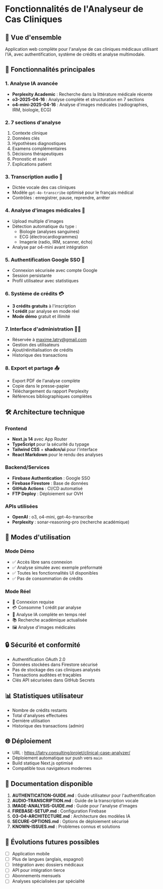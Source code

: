 # Fonctionnalités de l'Analyseur de Cas Cliniques

## 🎯 Vue d'ensemble

Application web complète pour l'analyse de cas cliniques médicaux utilisant l'IA, avec authentification, système de crédits et analyse multimodale.

## 🚀 Fonctionnalités principales

### 1. **Analyse IA avancée**
- **Perplexity Academic** : Recherche dans la littérature médicale récente
- **o3-2025-04-16** : Analyse complète et structuration en 7 sections
- **o4-mini-2025-04-16** : Analyse d'images médicales (radiographies, IRM, biologie, ECG)

### 2. **7 sections d'analyse**
1. Contexte clinique
2. Données clés
3. Hypothèses diagnostiques
4. Examens complémentaires
5. Décisions thérapeutiques
6. Pronostic et suivi
7. Explications patient

### 3. **Transcription audio** 🎤
- Dictée vocale des cas cliniques
- Modèle `gpt-4o-transcribe` optimisé pour le français médical
- Contrôles : enregistrer, pause, reprendre, arrêter

### 4. **Analyse d'images médicales** 🏥
- Upload multiple d'images
- Détection automatique du type :
  - Biologie (analyses sanguines)
  - ECG (électrocardiogrammes)
  - Imagerie (radio, IRM, scanner, écho)
- Analyse par o4-mini avant intégration

### 5. **Authentification Google SSO** 🔐
- Connexion sécurisée avec compte Google
- Session persistante
- Profil utilisateur avec statistiques

### 6. **Système de crédits** 💳
- **3 crédits gratuits** à l'inscription
- **1 crédit** par analyse en mode réel
- **Mode démo** gratuit et illimité

### 7. **Interface d'administration** 👨‍💼
- Réservée à maxime.latry@gmail.com
- Gestion des utilisateurs
- Ajout/réinitialisation de crédits
- Historique des transactions

### 8. **Export et partage** 📤
- Export PDF de l'analyse complète
- Copie dans le presse-papier
- Téléchargement du rapport Perplexity
- Références bibliographiques complètes

## 🛠️ Architecture technique

### Frontend
- **Next.js 14** avec App Router
- **TypeScript** pour la sécurité du typage
- **Tailwind CSS** + **shadcn/ui** pour l'interface
- **React Markdown** pour le rendu des analyses

### Backend/Services
- **Firebase Authentication** : Google SSO
- **Firebase Firestore** : Base de données
- **GitHub Actions** : CI/CD automatisé
- **FTP Deploy** : Déploiement sur OVH

### APIs utilisées
- **OpenAI** : o3, o4-mini, gpt-4o-transcribe
- **Perplexity** : sonar-reasoning-pro (recherche académique)

## 📱 Modes d'utilisation

### Mode Démo
- ✅ Accès libre sans connexion
- ✅ Analyse simulée avec exemple préformaté
- ✅ Toutes les fonctionnalités UI disponibles
- ✅ Pas de consommation de crédits

### Mode Réel
- 🔐 Connexion requise
- 💳 Consomme 1 crédit par analyse
- 🧠 Analyse IA complète en temps réel
- 📚 Recherche académique actualisée
- 🖼️ Analyse d'images médicales

## 🔒 Sécurité et conformité

- Authentification OAuth 2.0
- Données stockées dans Firestore sécurisé
- Pas de stockage des cas cliniques analysés
- Transactions auditées et traçables
- Clés API sécurisées dans GitHub Secrets

## 📊 Statistiques utilisateur

- Nombre de crédits restants
- Total d'analyses effectuées
- Dernière utilisation
- Historique des transactions (admin)

## 🌐 Déploiement

- URL : https://latry.consulting/projet/clinical-case-analyzer/
- Déploiement automatique sur push vers `main`
- Build statique Next.js optimisé
- Compatible tous navigateurs modernes

## 📖 Documentation disponible

1. **AUTHENTICATION-GUIDE.md** : Guide utilisateur pour l'authentification
2. **AUDIO-TRANSCRIPTION.md** : Guide de la transcription vocale
3. **IMAGE-ANALYSIS-GUIDE.md** : Guide pour l'analyse d'images
4. **FIREBASE-SETUP.md** : Configuration Firebase
5. **O3-O4-ARCHITECTURE.md** : Architecture des modèles IA
6. **SECURE-OPTIONS.md** : Options de déploiement sécurisé
7. **KNOWN-ISSUES.md** : Problèmes connus et solutions

## 🚧 Évolutions futures possibles

- [ ] Application mobile
- [ ] Plus de langues (anglais, espagnol)
- [ ] Intégration avec dossiers médicaux
- [ ] API pour intégration tierce
- [ ] Abonnements mensuels
- [ ] Analyses spécialisées par spécialité 